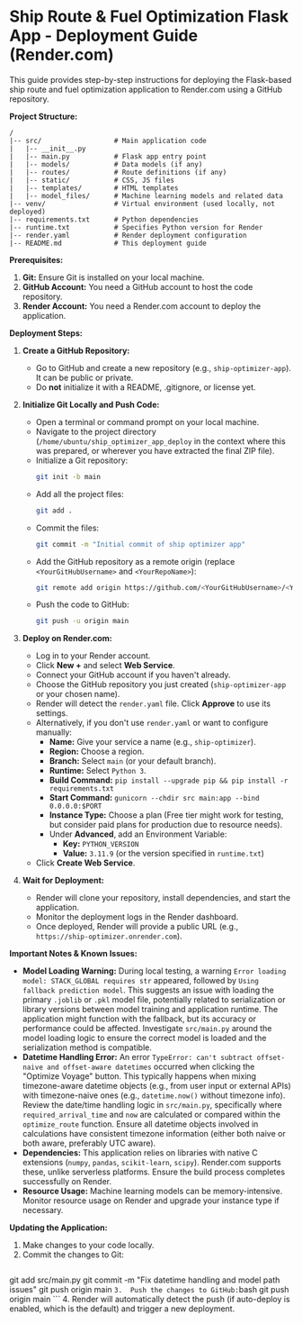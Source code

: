 # Ship Route & Fuel Optimization Flask App - Deployment Guide (Render.com)

This guide provides step-by-step instructions for deploying the Flask-based ship route and fuel optimization application to Render.com using a GitHub repository.

**Project Structure:**

```
/
|-- src/                  # Main application code
|   |-- __init__.py
|   |-- main.py           # Flask app entry point
|   |-- models/           # Data models (if any)
|   |-- routes/           # Route definitions (if any)
|   |-- static/           # CSS, JS files
|   |-- templates/        # HTML templates
|   |-- model_files/      # Machine learning models and related data
|-- venv/                 # Virtual environment (used locally, not deployed)
|-- requirements.txt      # Python dependencies
|-- runtime.txt           # Specifies Python version for Render
|-- render.yaml           # Render deployment configuration
|-- README.md             # This deployment guide
```

**Prerequisites:**

1.  **Git:** Ensure Git is installed on your local machine.
2.  **GitHub Account:** You need a GitHub account to host the code repository.
3.  **Render Account:** You need a Render.com account to deploy the application.

**Deployment Steps:**

1.  **Create a GitHub Repository:**
    *   Go to GitHub and create a new repository (e.g., `ship-optimizer-app`). It can be public or private.
    *   Do **not** initialize it with a README, .gitignore, or license yet.

2.  **Initialize Git Locally and Push Code:**
    *   Open a terminal or command prompt on your local machine.
    *   Navigate to the project directory (`/home/ubuntu/ship_optimizer_app_deploy` in the context where this was prepared, or wherever you have extracted the final ZIP file).
    *   Initialize a Git repository:
        ```bash
        git init -b main
        ```
    *   Add all the project files:
        ```bash
        git add .
        ```
    *   Commit the files:
        ```bash
        git commit -m "Initial commit of ship optimizer app"
        ```
    *   Add the GitHub repository as a remote origin (replace `<YourGitHubUsername>` and `<YourRepoName>`):
        ```bash
        git remote add origin https://github.com/<YourGitHubUsername>/<YourRepoName>.git
        ```
    *   Push the code to GitHub:
        ```bash
        git push -u origin main
        ```

3.  **Deploy on Render.com:**
    *   Log in to your Render account.
    *   Click **New +** and select **Web Service**.
    *   Connect your GitHub account if you haven't already.
    *   Choose the GitHub repository you just created (`ship-optimizer-app` or your chosen name).
    *   Render will detect the `render.yaml` file. Click **Approve** to use its settings.
    *   Alternatively, if you don't use `render.yaml` or want to configure manually:
        *   **Name:** Give your service a name (e.g., `ship-optimizer`).
        *   **Region:** Choose a region.
        *   **Branch:** Select `main` (or your default branch).
        *   **Runtime:** Select `Python 3`.
        *   **Build Command:** `pip install --upgrade pip && pip install -r requirements.txt`
        *   **Start Command:** `gunicorn --chdir src main:app --bind 0.0.0.0:$PORT`
        *   **Instance Type:** Choose a plan (Free tier might work for testing, but consider paid plans for production due to resource needs).
        *   Under **Advanced**, add an Environment Variable:
            *   **Key:** `PYTHON_VERSION`
            *   **Value:** `3.11.9` (or the version specified in `runtime.txt`)
    *   Click **Create Web Service**.

4.  **Wait for Deployment:**
    *   Render will clone your repository, install dependencies, and start the application.
    *   Monitor the deployment logs in the Render dashboard.
    *   Once deployed, Render will provide a public URL (e.g., `https://ship-optimizer.onrender.com`).

**Important Notes & Known Issues:**

*   **Model Loading Warning:** During local testing, a warning `Error loading model: STACK_GLOBAL requires str` appeared, followed by `Using fallback prediction model`. This suggests an issue with loading the primary `.joblib` or `.pkl` model file, potentially related to serialization or library versions between model training and application runtime. The application might function with the fallback, but its accuracy or performance could be affected. Investigate `src/main.py` around the model loading logic to ensure the correct model is loaded and the serialization method is compatible.
*   **Datetime Handling Error:** An error `TypeError: can't subtract offset-naive and offset-aware datetimes` occurred when clicking the "Optimize Voyage" button. This typically happens when mixing timezone-aware datetime objects (e.g., from user input or external APIs) with timezone-naive ones (e.g., `datetime.now()` without timezone info). Review the date/time handling logic in `src/main.py`, specifically where `required_arrival_time` and `now` are calculated or compared within the `optimize_route` function. Ensure all datetime objects involved in calculations have consistent timezone information (either both naive or both aware, preferably UTC aware).
*   **Dependencies:** This application relies on libraries with native C extensions (`numpy`, `pandas`, `scikit-learn`, `scipy`). Render.com supports these, unlike serverless platforms. Ensure the build process completes successfully on Render.
*   **Resource Usage:** Machine learning models can be memory-intensive. Monitor resource usage on Render and upgrade your instance type if necessary.

**Updating the Application:**

1.  Make changes to your code locally.
2.  Commit the changes to Git:
    ```bash
  git add src/main.py
git commit -m "Fix datetime handling and model path issues"
git push origin main
    ```
3.  Push the changes to GitHub:
    ```bash
    git push origin main
    ```
4.  Render will automatically detect the push (if auto-deploy is enabled, which is the default) and trigger a new deployment.


